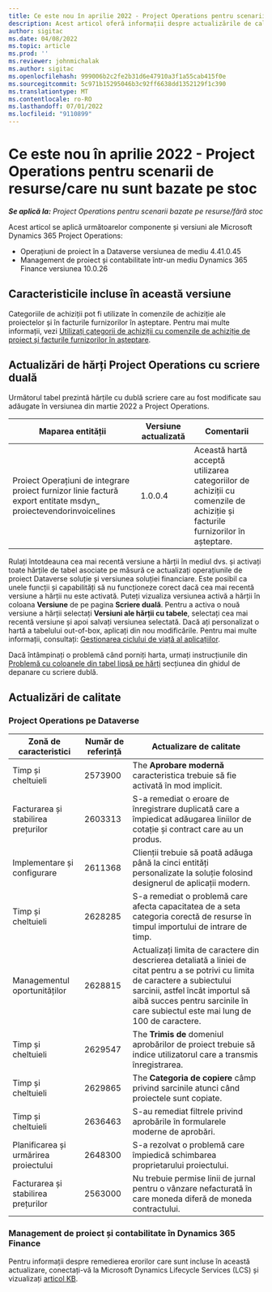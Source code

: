 ```yaml
---
title: Ce este nou în aprilie 2022 - Project Operations pentru scenarii de resurse/care nu sunt bazate pe stoc
description: Acest articol oferă informații despre actualizările de calitate care sunt disponibile în versiunea din aprilie 2022 a Microsoft Dynamics 365 Project Operations pentru scenarii bazate pe resurse/neaprovizionate.
author: sigitac
ms.date: 04/08/2022
ms.topic: article
ms.prod: ''
ms.reviewer: johnmichalak
ms.author: sigitac
ms.openlocfilehash: 999006b2c2fe2b31d6e47910a3f1a55cab415f0e
ms.sourcegitcommit: 5c971b15295046b3c92ff6638dd1352129f1c390
ms.translationtype: MT
ms.contentlocale: ro-RO
ms.lasthandoff: 07/01/2022
ms.locfileid: "9110899"
---
```

# <a name="whats-new-april-2022---project-operations-for-resourcenon-stocked-based-scenarios"></a>Ce este nou în aprilie 2022 - Project Operations pentru scenarii de resurse/care nu sunt bazate pe stoc

_**Se aplică la:** Project Operations pentru scenarii bazate pe resurse/fără stoc_

Acest articol se aplică următoarelor componente și versiuni ale Microsoft Dynamics 365 Project Operations:

- Operațiuni de proiect în a Dataverse versiunea de mediu 4.41.0.45
- Management de proiect și contabilitate într-un mediu Dynamics 365 Finance versiunea 10.0.26

## <a name="features-included-in-this-release"></a>Caracteristicile incluse în această versiune

Categoriile de achiziții pot fi utilizate în comenzile de achiziție ale proiectelor și în facturile furnizorilor în așteptare. Pentru mai multe informații, vezi [Utilizați categorii de achiziții cu comenzile de achiziție de proiect și facturile furnizorilor în așteptare](../procurement/configure-procurement-categories.md).

## <a name="project-operations-dual-write-maps-updates"></a>Actualizări de hărți Project Operations cu scriere duală

Următorul tabel prezintă hărțile cu dublă scriere care au fost modificate sau adăugate în versiunea din martie 2022 a Project Operations.

| Maparea entității | Versiune actualizată | Comentarii |
| -------------- | ------------------- | ------------|
| Proiect Operațiuni de integrare proiect furnizor linie factură export entitate msdyn\_ proiectevendorinvoicelines | 1.0.0.4 | Această hartă acceptă utilizarea categoriilor de achiziții cu comenzile de achiziție și facturile furnizorilor în așteptare. |

Rulați întotdeauna cea mai recentă versiune a hărții în mediul dvs. și activați toate hărțile de tabel asociate pe măsură ce actualizați operațiunile de proiect Dataverse soluție și versiunea soluției financiare. Este posibil ca unele funcții și capabilități să nu funcționeze corect dacă cea mai recentă versiune a hărții nu este activată. Puteți vizualiza versiunea activă a hărții în coloana **Versiune** de pe pagina **Scriere duală**. Pentru a activa o nouă versiune a hărții selectați **Versiuni ale hărții cu tabele**, selectați cea mai recentă versiune și apoi salvați versiunea selectată. Dacă ați personalizat o hartă a tabelului out-of-box, aplicați din nou modificările. Pentru mai multe informații, consultați: [Gestionarea ciclului de viață al aplicațiilor](/dynamics365/fin-ops-core/dev-itpro/data-entities/dual-write/app-lifecycle-management).

Dacă întâmpinați o problemă când porniți harta, urmați instrucțiunile din [Problemă cu coloanele din tabel lipsă pe hărți](/dynamics365/fin-ops-core/dev-itpro/data-entities/dual-write/dual-write-troubleshooting-finops-upgrades#missing-table-columns-issue-on-maps) secțiunea din ghidul de depanare cu scriere dublă.

## <a name="quality-updates"></a>Actualizări de calitate

### <a name="project-operations-on-dataverse"></a>Project Operations pe Dataverse

| Zonă de caracteristici | Număr de referință | Actualizare de calitate |
| ------------ | ---------------- | -------------- |
| Timp și cheltuieli | 2573900 | The **Aprobare modernă** caracteristica trebuie să fie activată în mod implicit. |
| Facturarea și stabilirea prețurilor | 2603313 | S-a remediat o eroare de înregistrare duplicată care a împiedicat adăugarea liniilor de cotație și contract care au un produs. |
| Implementare și configurare | 2611368 | Clienții trebuie să poată adăuga până la cinci entități personalizate la soluție folosind designerul de aplicații modern. |
| Timp și cheltuieli | 2628285 | S-a remediat o problemă care afecta capacitatea de a seta categoria corectă de resurse în timpul importului de intrare de timp. |
| Managementul oportunităților| 2628815 | Actualizați limita de caractere din descrierea detaliată a liniei de citat pentru a se potrivi cu limita de caractere a subiectului sarcinii, astfel încât importul să aibă succes pentru sarcinile în care subiectul este mai lung de 100 de caractere. |
| Timp și cheltuieli| 2629547 | The **Trimis de** domeniul aprobărilor de proiect trebuie să indice utilizatorul care a transmis înregistrarea. |
| Timp și cheltuieli| 2629865 | The **Categoria de copiere** câmp privind sarcinile atunci când proiectele sunt copiate. |
| Timp și cheltuieli| 2636463 | S-au remediat filtrele privind aprobările în formularele moderne de aprobări. |
| Planificarea și urmărirea proiectului | 2648300 | S-a rezolvat o problemă care împiedică schimbarea proprietarului proiectului. |
| Facturarea și stabilirea prețurilor | 2563000 | Nu trebuie permise linii de jurnal pentru o vânzare nefacturată în care moneda diferă de moneda contractului. |

### <a name="project-management-and-accounting-in-dynamics-365-finance"></a>Management de proiect și contabilitate în Dynamics 365 Finance

Pentru informații despre remedierea erorilor care sunt incluse în această actualizare, conectați-vă la Microsoft Dynamics Lifecycle Services (LCS) și vizualizați [articol KB](https://fix.lcs.dynamics.com/Issue/Details?bugId=662864).
